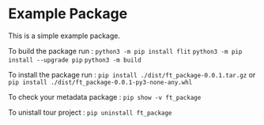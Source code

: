 # Example Package

This is a simple example package.

To build the package run :
```python3 -m pip install flit```
```python3 -m pip install --upgrade pip```
```python3 -m build```

To install the package run :
```pip install ./dist/ft_package-0.0.1.tar.gz```
or
```pip install ./dist/ft_package-0.0.1-py3-none-any.whl```

To check your metadata package :
```pip show -v ft_package```

To unistall tour project :
```pip uninstall ft_package```

